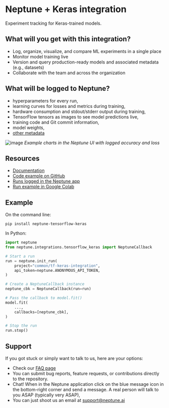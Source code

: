 # Neptune + Keras integration

Experiment tracking for Keras-trained models.

## What will you get with this integration?

* Log, organize, visualize, and compare ML experiments in a single place
* Monitor model training live
* Version and query production-ready models and associated metadata (e.g., datasets)
* Collaborate with the team and across the organization

## What will be logged to Neptune?

* hyperparameters for every run,
* learning curves for losses and metrics during training,
* hardware consumption and stdout/stderr output during training,
* TensorFlow tensors as images to see model predictions live,
* training code and Git commit information,
* model weights,
* [other metadata](https://docs.neptune.ai/logging/what_you_can_log)

![image](https://docs.neptune.ai/img/app/integrations/keras.png)
*Example charts in the Neptune UI with logged accuracy and loss*

## Resources

* [Documentation](https://docs.neptune.ai/integrations/keras)
* [Code example on GitHub](https://github.com/neptune-ai/examples/blob/main/integrations-and-supported-tools/tensorflow-keras)
* [Runs logged in the Neptune app](https://neptune.ai/resources/tensorflow-keras-integration-example)
* [Run example in Google Colab](https://colab.research.google.com/github/neptune-ai/examples/blob/master/integrations-and-supported-tools/keras/notebooks/Neptune_Keras.ipynb)

## Example

On the command line:

```
pip install neptune-tensorflow-keras
```

In Python:

```python
import neptune
from neptune.integrations.tensorflow_keras import NeptuneCallback

# Start a run
run = neptune.init_run(
    project="common/tf-keras-integration",
    api_token=neptune.ANONYMOUS_API_TOKEN,
)

# Create a NeptuneCallback instance
neptune_cbk = NeptuneCallback(run=run)

# Pass the callback to model.fit()
model.fit(
    ...,
    callbacks=[neptune_cbk],
)

# Stop the run
run.stop()
```

## Support

If you got stuck or simply want to talk to us, here are your options:

* Check our [FAQ page](https://docs.neptune.ai/getting_help)
* You can submit bug reports, feature requests, or contributions directly to the repository.
* Chat! When in the Neptune application click on the blue message icon in the bottom-right corner and send a message. A real person will talk to you ASAP (typically very ASAP),
* You can just shoot us an email at support@neptune.ai
